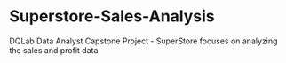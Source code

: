 # Superstore-Sales-Analysis
DQLab Data Analyst Capstone Project - SuperStore focuses on analyzing the sales and profit data
